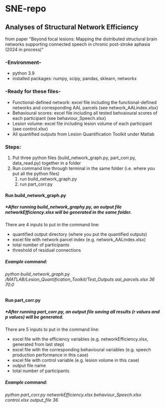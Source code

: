 # SNE-repo
## Analyses of Structural Network Efficiency
from paper "Beyond focal lesions: Mapping the distributed structural brain networks supporting connected speech in chronic post-stroke aphasia (2024 in process)"

### -Environment-
  + python 3.9
  + installed packages: numpy, scipy, pandas, sklearn, networkx

### -Ready for these files-
  + Functional-defined network: excel file including the functional-defined networks and corresponding AAL parcels (see network_AALindex.xlsx)
  + Behavioural scores: excel file including all tested behvaioural scores of each participant (see behaviour_Speech.xlsx)
  + Lesion volume: excel file including lesion volume of each participant (see control.xlsx)
  + All quantified outputs from Lesion Quantification Toolkit under Matlab

### Steps:
1. Put three python files (build_network_graph.py, part_corr.py, data_read.py) together in a folder
2. Run command line through terminal in the same folder (i.e. where you put all the python files) 
    1. run build_network_graph.py
    2. run part_corr.py

#### Run build_network_graph.py
##### *After running build_network_graphy.py, an output file networkEfficiency.xlsx will be generated in the same folder.
  There are 4 inputs to put in the command line: 
  + quantified output directory (where you put the quantified outputs)
  + excel file with network parcel index (e.g. network_AALindex.xlsx)
  + total number of participants
  + threshold of residual connections

##### Example command:
  ###### python build_network_graph.py /MATLAB/Lesion_Quantification_Toolkit/Test_Outputs aal_parcels.xlsx 36 70.0
  

#### Run part_corr.py
##### *After running part_corr.py, an output file saving all results (r values and p values) will be generated.
There are 5 inputs to put in the command line: 
+ excel file with the efficiency variables (e.g. networkEfficiency.xlsx, generated from last step)
+ excel file with the corresponding behavioural variables (e.g. speech production performance in this case)
+ excel file with control variable (e.g. lesion volume in this case)
+ output file name 
+ total number of participants

##### Example command:
  ###### python part_corr.py networkEfficiency.xlsx behaviour_Speech.xlsx control.xlsx output_file 36

